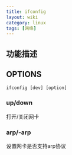 ```yaml
---
title: ifconfig
layout: wiki
category: linux
tags: [网络]
---
```


## 功能描述


## OPTIONS

~~~
ifconfig [dev] [option]
~~~

### up/down

打开/关闭网卡

### arp/-arp

设置网卡是否支持arp协议
